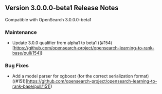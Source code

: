## Version 3.0.0.0-beta1 Release Notes

Compatible with OpenSearch 3.0.0.0-beta1

### Maintenance
* Update 3.0.0 qualifier from alpha1 to beta1 ((#154)[https://github.com/opensearch-project/opensearch-learning-to-rank-base/pull/154])

### Bug Fixes
* Add a model parser for xgboost (for the correct serialization format) ((#151)[https://github.com/opensearch-project/opensearch-learning-to-rank-base/pull/151])